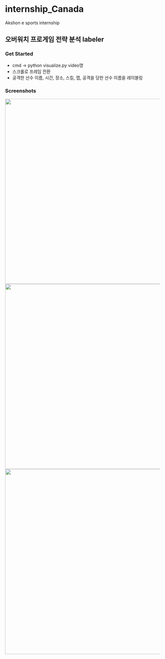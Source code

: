 # internship_Canada
Akshon e sports internship 

## 오버워치 프로게임 전략 분석 labeler

### Get Started
- cmd -> python visualize.py video명
- 스크롤로 프레임 전환
- 공격한 선수 이름, 시간, 장소, 스킬, 맵, 공격을 당한 선수 이름을 레이블링

### Screenshots
<div>

<img width="600" src="https://user-images.githubusercontent.com/40975942/76047534-56947080-5fa6-11ea-97ae-d47036d09061.PNG">
<img width="600" src="https://user-images.githubusercontent.com/40975942/76047537-5b592480-5fa6-11ea-96b2-73c116c75d43.PNG">
<img width="600" src="https://user-images.githubusercontent.com/40975942/76047538-5c8a5180-5fa6-11ea-9307-e6ebca2a08a4.PNG">

</div>
